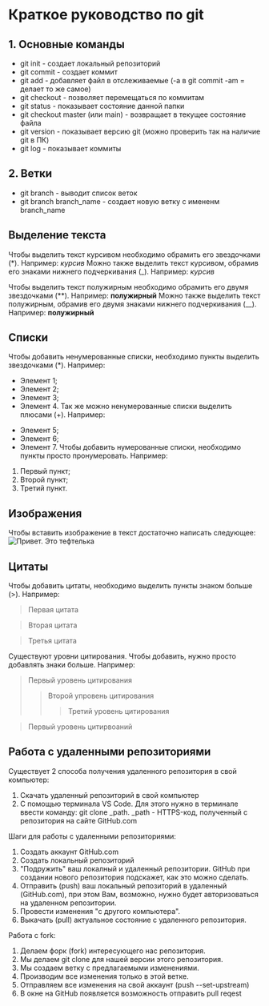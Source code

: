 # Краткое руководство по git
## 1. Основные команды
* git init - создает локальный репозиторий
* git commit - создает коммит
* git add - добавляет файл в отслеживаемые (-a в git commit -am = делает то же самое)
* git checkout - позволяет перемещаться по коммитам
* git status - показывает состояние данной папки
* git checkout master (или main) - возвращает в текущее состояние файла
* git version - показывает версию git (можно проверить так на наличие git в ПК)
* git log - показывает коммиты
## 2. Ветки
+ git branch - выводит список веток
+ git branch branch_name - создает новую ветку с имененм branch_name
## Выделение текста
Чтобы выделить текст курсивом необходимо обрамить его звездочками (*). Например: *курсив*
Можно также выделить текст курсивом, обрамив его знаками нижнего подчеркивания (_). Например: _курсив_

Чтобы выделить текст полужирным необходимо обрамить его двумя звездочками (**). Например: **полужирный**
Можно также выделить текст полужирным, обрамив его двумя знаками нижнего подчеркивания (__). Например: __полужирный__
## Списки
Чтобы добавить ненумерованные списки, необходимо пункты выделить звездочками (*). Например:
* Элемент 1;
* Элемент 2;
* Элемент 3;
* Элемент 4.
Так же можно ненумерованные списки выделить плюсами (+). Например:
+ Элемент 5;
+ Элемент 6;
+ Элемент 7.
Чтобы добавить нумерованные списки, необходимо пункты просто пронумеровать. Например:
1. Первый пункт;
2. Второй пункт;
3. Третий пункт.
## Изображения
Чтобы вставить изображение в текст достаточно написать следующее: ![Привет. Это тефтелька](CatTeftelka.jpg)
## Цитаты
Чтобы добавить цитаты, необходимо выделить пункты знаком больше (>). Например:
> Первая цитата

> Вторая цитата

> Третья цитата

Существуют уровни цитирования. Чтобы добавить, нужно просто добавлять знаки больше. Например:
> Первый уровень цитирования
>> Второй упровень цитирования
>>> Третий уровень цитирования

> Первый уровень цитирвоаний

## Работа с удаленными репозиториями
Существует 2 способа получения удаленного репозитория в свой компьютер:
1. Скачать удаленный репозиторий в свой компьютер
2. С помощью терминала VS Code. Для этого нужно в терминале ввести команду: git clone _path. _path - HTTPS-код, полученный с репозитория на сайте GitHub.com

Шаги для работы с удаленными репозиториями:
1) Создать аккаунт GitHub.com
2) Создать локальный репозиторий
3) "Подружить" ваш локалный и удаленный репозитории. GitHub при создании нового репозитория подскажет, как это можно сделать.
4) Отправить (push) ваш локальный репозиторий в удаленный (GitHub.com), при этом Вам, возможно, нужно будет авторизоваться на удаленном репозитории.
5) Провести изменения "с другого компьютера".
6) Выкачать (pull) актуальное состояние с удаленного репозитория.

Работа с fork:
1. Делаем форк (fork) интересующего нас репозитория.
2. Мы делаем git clone для нашей версии этого репозитория.
3. Мы создаем ветку с предлагаемыми изменениями.
4. Производим все изменения только в этой ветке.
5. Отправляем все изменения на свой аккаунт (push --set-upstream)
6. В окне на GitHub появляется возможность отправить pull reqest